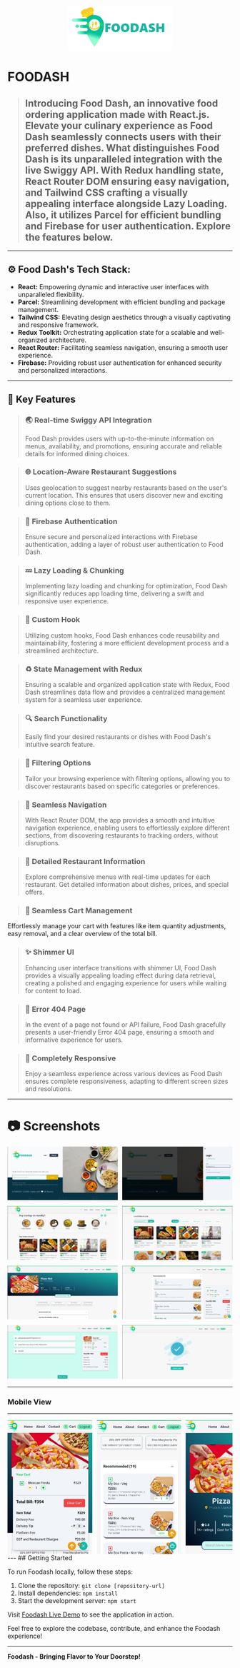 <div align="center">
  <a href="screenshots/Desktop_Screenshot (4).png" target="_blank">
    <img src="./screenshots/FoodashLogo.png" alt="Foodash Logo" height="100rem">
  </a>
</div>

# FOODASH

> ## Introducing Food Dash, an innovative food ordering application made with React.js. Elevate your culinary experience as Food Dash seamlessly connects users with their preferred dishes. What distinguishes Food Dash is its unparalleled integration with the live Swiggy API. With Redux handling state, React Router DOM ensuring easy navigation, and Tailwind CSS crafting a visually appealing interface alongside Lazy Loading. Also, it utilizes Parcel for efficient bundling and Firebase for user authentication. Explore the features below.

---

## ⚙ Food Dash's Tech Stack:

- **React:** Empowering dynamic and interactive user interfaces with unparalleled flexibility.
- **Parcel:** Streamlining development with efficient bundling and package management.
- **Tailwind CSS:** Elevating design aesthetics through a visually captivating and responsive framework.
- **Redux Toolkit:** Orchestrating application state for a scalable and well-organized architecture.
- **React Router:** Facilitating seamless navigation, ensuring a smooth user experience.
- **Firebase:** Providing robust user authentication for enhanced security and personalized interactions.

---

## 🎯 Key Features

> ### 🌏 Real-time Swiggy API Integration
>
> Food Dash provides users with up-to-the-minute information on menus, availability, and promotions, ensuring accurate and reliable details for informed dining choices.

> ### 🌐 Location-Aware Restaurant Suggestions
>
> Uses geolocation to suggest nearby restaurants based on the user's current location. This ensures that users discover new and exciting dining options close to them.

> ### 🔐 Firebase Authentication
>
> Ensure secure and personalized interactions with Firebase authentication, adding a layer of robust user authentication to Food Dash.

> ### 💤 Lazy Loading & Chunking
>
> Implementing lazy loading and chunking for optimization, Food Dash significantly reduces app loading time, delivering a swift and responsive user experience.

> ### 🔩 Custom Hook
>
> Utilizing custom hooks, Food Dash enhances code reusability and maintainability, fostering a more efficient development process and a streamlined architecture.

> ### ♻ State Management with Redux
>
> Ensuring a scalable and organized application state with Redux, Food Dash streamlines data flow and provides a centralized management system for a seamless user experience.

> ### 🔍 Search Functionality
>
> Easily find your desired restaurants or dishes with Food Dash's intuitive search feature.

> ### 🎯 Filtering Options
>
> Tailor your browsing experience with filtering options, allowing you to discover restaurants based on specific categories or preferences.

> ### 📌 Seamless Navigation
>
> With React Router DOM, the app provides a smooth and intuitive navigation experience, enabling users to effortlessly explore different sections, from discovering restaurants to tracking orders, without disruptions.

> ### 📜 Detailed Restaurant Information
>
> Explore comprehensive menus with real-time updates for each restaurant. Get detailed information about dishes, prices, and special offers.

> ### 🛒 Seamless Cart Management

Effortlessly manage your cart with features like item quantity adjustments, easy removal, and a clear overview of the total bill.

> ### ✨ Shimmer UI
>
> Enhancing user interface transitions with shimmer UI, Food Dash provides a visually appealing loading effect during data retrieval, creating a polished and engaging experience for users while waiting for content to load.

> ### 🚧 Error 404 Page
>
> In the event of a page not found or API failure, Food Dash gracefully presents a user-friendly Error 404 page, ensuring a smooth and informative experience for users.

> ### 📱 Completely Responsive
>
> Enjoy a seamless experience across various devices as Food Dash ensures complete responsiveness, adapting to different screen sizes and resolutions.

---

# 📷 Screenshots

<div style="display: grid; grid-template-columns: repeat(2, 1fr); gap: 10px;">

  <!-- Row 1 -->
  <div style="flex: 1;">
    <img src="screenshots/Desktop_Screenshot (2).png" alt="Screenshot 1" style="width: 100%;">
  </div>
  <div style="flex: 1;">
    <img src="screenshots/Desktop_Screenshot (3).png" alt="Screenshot 2" style="width: 100%;">
  </div>

  <!-- Row 2 -->
  <div style="flex: 1;">
    <img src="screenshots/Desktop_Screenshot (5).png" alt="Screenshot 4" style="width: 100%;">
  </div>
  <div style="flex: 1;">
    <img src="screenshots/Desktop_Screenshot (4).png" alt="Screenshot 3" style="width: 100%;">
  </div>

  <!-- Row 3 -->
  <div style="flex: 1;">
    <img src="screenshots/Desktop_Screenshot (6).png" alt="Screenshot 5" style="width: 100%;">
  </div>
  <div style="flex: 1;">
    <img src="screenshots/Desktop_Screenshot (7).png" alt="Screenshot 6" style="width: 100%;">
  </div>

  <!-- Row 4 -->
  <div style="flex: 1;">
    <img src="screenshots/Desktop_Screenshot (8).png" alt="Screenshot 8" style="width: 100%;">
  </div>
  <div style="flex: 1;">
    <img src="screenshots/Desktop_Screenshot (1).png" alt="Screenshot 7" style="width: 100%;">
  </div>

</div>

---

### Mobile View

---

<div style="display: flex; overflow-x: auto; gap: 10px;">
  <img src="screenshots/Mobile/Mobile_Screenshot (1).jpeg" alt="Mobile Screenshot 8" style="max-width: 100%; height: 300px">
  <img src="screenshots/Mobile/Mobile_Screenshot (2).jpeg" alt="Mobile Screenshot 6" style="max-width: 100%; height: 300px">
  <img src="screenshots/Mobile/Mobile_Screenshot (3).jpeg" alt="Mobile Screenshot 1" style="max-width: 100%; height: 300px">
  <img src="screenshots/Mobile/Mobile_Screenshot (4).jpeg" alt="Mobile Screenshot 3" style="max-width: 100%; height: 300px">
  <img src="screenshots/Mobile/Mobile_Screenshot (5).jpeg" alt="Mobile Screenshot 2" style="max-width: 100%; height: 300px">
  <img src="screenshots/Mobile/Mobile_Screenshot (6).jpeg" alt="Mobile Screenshot 5" style="max-width: 100%; height: 300px">
</div>
---
## Getting Started

To run Foodash locally, follow these steps:

1. Clone the repository: `git clone [repository-url]`
2. Install dependencies: `npm install`
3. Start the development server: `npm start`

Visit [Foodash Live Demo](#) to see the application in action.

Feel free to explore the codebase, contribute, and enhance the Foodash experience!

---

**Foodash - Bringing Flavor to Your Doorstep!**
